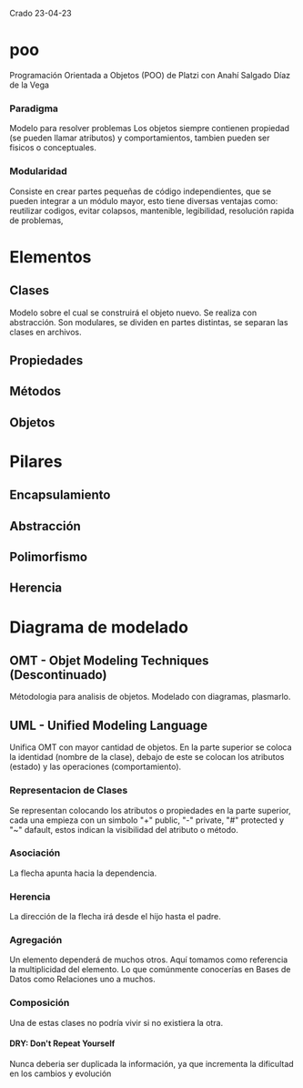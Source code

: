 Crado 23-04-23
# poo
Programación Orientada a Objetos (POO) de Platzi con Anahí Salgado Díaz de la Vega

### Paradigma
Modelo para resolver problemas
Los objetos siempre contienen propiedad (se pueden llamar atributos) y comportamientos, tambien pueden ser fisicos o conceptuales.
### Modularidad
Consiste en crear partes pequeñas de código independientes, que se pueden integrar a un módulo mayor, esto tiene diversas ventajas como: reutilizar codigos, evitar colapsos, mantenible, legibilidad, resolución rapida de problemas, 


# Elementos
## Clases
Modelo sobre el cual se construirá el objeto nuevo. Se realiza con abstracción. Son modulares, se dividen en partes distintas, se separan las clases en archivos.

## Propiedades

## Métodos

## Objetos

# Pilares
## Encapsulamiento
## Abstracción
## Polimorfismo
## Herencia

# Diagrama de modelado
## OMT - Objet Modeling Techniques (Descontinuado)
Métodologia para analisis de objetos. Modelado con diagramas, plasmarlo.

## UML - Unified Modeling Language
Unifica OMT con mayor cantidad de objetos. En la parte superior se coloca la identidad (nombre de la clase), debajo de este se colocan los atributos (estado) y las operaciones (comportamiento).

### Representacion de Clases
Se representan colocando los atributos o propiedades en la parte superior, cada una empieza con un simbolo  "+" public, "-" private, "#" protected y "~" dafault, estos indican la visibilidad del atributo o método.

### Asociación
La flecha apunta hacia la dependencia.
### Herencia
La dirección de la flecha irá desde el hijo hasta el padre.
### Agregación
Un elemento dependerá de muchos otros. Aquí tomamos como referencia la multiplicidad del elemento. Lo que comúnmente conocerías en Bases de Datos como Relaciones uno a muchos.
### Composición
Una de estas clases no podría vivir si no existiera la otra.

#### DRY: Don't Repeat Yourself
Nunca deberia ser duplicada la información, ya que incrementa la dificultad en los cambios y evolución